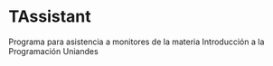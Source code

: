 # TAssistant
Programa para asistencia a monitores de la materia Introducción a la Programación Uniandes
